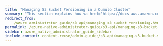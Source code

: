 ```yaml
---
title: "Managing S3 Bucket Versioning in a Qumulo Cluster"
summary: "This section explains how <a href='https://docs.aws.amazon.com/AmazonS3/latest/userguide/Versioning.html'>Amazon S3 Versioning</a> works in Qumulo Core and how to configure S3 bucket versioning by using the Qumulo REST API or <code>qq</code> CLI or by using the S3 API directly."
redirect_from:
  - /azure-administrator-guide/s3-api/managing-s3-bucket-versioning.html
permalink: /azure-native-administrator-guide/s3-api/managing-s3-bucket-versioning.html
sidebar: azure_native_administrator_guide_sidebar
include_content: content-reuse/admin-guides/s3-api/managing-s3-bucket-versioning.md
---
```

